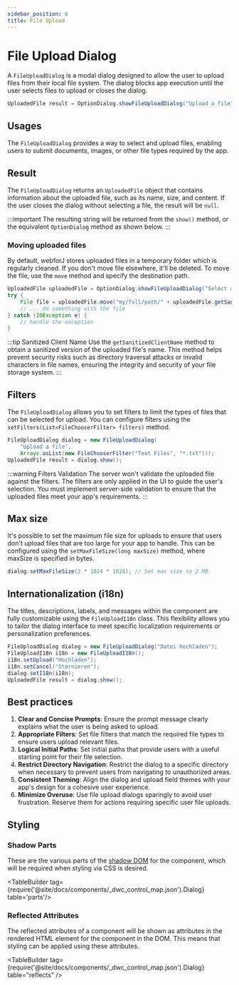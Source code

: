 ```yaml
---
sidebar_position: 6
title: File Upload
---
```


# File Upload Dialog

<DocChip tooltipText="This component will render with a shadow DOM, an API built into the browser that facilitates encapsulation." label="Shadow" target="_blank" clickable={false} iconName='shadow' />

<DocChip tooltipText="The name of the web component that will render in the DOM." label="dwc-dialog" clickable={false} iconName='code'/>

<JavadocLink type="foundation" location="com/webforj/component/optiondialog/FileUploadDialog" top='true'/>

A `FileUploadDialog` is a modal dialog designed to allow the user to upload files from their local file system. The dialog blocks app execution until the user selects files to upload or closes the dialog.

```java
UploadedFile result = OptionDialog.showFileUploadDialog("Upload a file");
```

## Usages

The `FileUploadDialog` provides a way to select and upload files, enabling users to submit documents, images, or other file types required by the app.

## Result

The `FileUploadDialog` returns an `UploadedFile` object that contains information about the uploaded file, such as its name, size, and content. If the user closes the dialog without selecting a file, the result will be `null`.

:::important
The resulting string will be returned from the `show()` method, or the equivalent `OptionDialog` method as shown below. 
:::

<ComponentDemo 
path='https://demo.webforj.com/webapp/controlsamples/fileuploaddialogbasic?' 
javaE='https://raw.githubusercontent.com/webforj/webforj-docs-samples/refs/heads/main/src/main/java/com/webforj/samples/views/optiondialog/fileupload/FileUploadDialogBasicView.java'
height = '400px'
/>

### Moving uploaded files

By default, webforJ stores uploaded files in a temporary folder which is regularly cleaned. If you don't move file elsewhere, it'll be deleted. To move the file, use the `move` method and specify the destination path.

```java showLineNumbers
UploadedFile uploadedFile = OptionDialog.showFileUploadDialog("Select a file to upload");
try {
    File file = uploadedFile.move("my/full/path/" + uploadedFile.getSanitizedClientName());
    // ... do something with the file
} catch (IOException e) {
    // handle the exception
}
```
:::tip Sanitized Client Name
Use the `getSanitizedClientName` method to obtain a sanitized version of the uploaded file's name. This method helps prevent security risks such as directory traversal attacks or invalid characters in file names, ensuring the integrity and security of your file storage system.
:::

## Filters

The `FileUploadDialog` allows you to set filters to limit the types of files that can be selected for upload. You can configure filters using the `setFilters(List<FileChooserFilter> filters)` method.

```java showLineNumbers
FileUploadDialog dialog = new FileUploadDialog(
    "Upload a file", 
    Arrays.asList(new FileChooserFilter("Text Files", "*.txt")));
UploadedFile result = dialog.show();
```

:::warning Filters Validation
The server won't validate the uploaded file against the filters. The filters are only applied in the UI to guide the user's selection. You must implement server-side validation to ensure that the uploaded files meet your app's requirements.
:::

## Max size

It's possible to set the maximum file size for uploads to ensure that users don't upload files that are too large for your app to handle. This can be configured using the `setMaxFileSize(long maxSize)` method, where maxSize is specified in bytes.

```java
dialog.setMaxFileSize(2 * 1024 * 1024); // Set max size to 2 MB
```

## Internationalization (i18n)

The titles, descriptions, labels, and messages within the component are fully customizable using the `FileUploadI18n` class. This flexibility allows you to tailor the dialog interface to meet specific localization requirements or personalization preferences.

```java showLineNumbers
FileUploadDialog dialog = new FileUploadDialog("Datei hochladen");
FileUploadI18n i18n = new FileUploadI18n();
i18n.setUpload("Hochladen");
i18n.setCancel("Stornieren");
dialog.setI18n(i18n);
UploadedFile result = dialog.show();
```

## Best practices

1. **Clear and Concise Prompts**: Ensure the prompt message clearly explains what the user is being asked to upload.
2. **Appropriate Filters**: Set file filters that match the required file types to ensure users upload relevant files.
3. **Logical Initial Paths**: Set initial paths that provide users with a useful starting point for their file selection.
4. **Restrict Directory Navigation**: Restrict the dialog to a specific directory when necessary to prevent users from navigating to unauthorized areas.
5. **Consistent Theming**: Align the dialog and upload field themes with your app's design for a cohesive user experience.
6. **Minimize Overuse**: Use file upload dialogs sparingly to avoid user frustration. Reserve them for actions requiring specific user file uploads.

## Styling

### Shadow Parts

These are the various parts of the [shadow DOM](../../glossary#shadow-dom) for the component, which will be required when styling via CSS is desired.

<TableBuilder tag={require('@site/docs/components/\_dwc_control_map.json').Dialog} table='parts'/>

### Reflected Attributes

The reflected attributes of a component will be shown as attributes in the rendered HTML element for the component in the DOM. This means that styling can be applied using these attributes.

<TableBuilder tag={require('@site/docs/components/\_dwc_control_map.json').Dialog} table="reflects" />